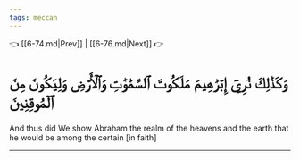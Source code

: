```yaml
---
tags: meccan
---
```


👈 [[6-74.md|Prev]] | [[6-76.md|Next]] 👉

# وَكَذَٰلِكَ نُرِيٓ إِبۡرَٰهِيمَ مَلَكُوتَ ٱلسَّمَٰوَٰتِ وَٱلۡأَرۡضِ وَلِيَكُونَ مِنَ ٱلۡمُوقِنِينَ

And thus did We show Abraham the realm of the heavens and the earth that he would be among the certain [in faith]

---

